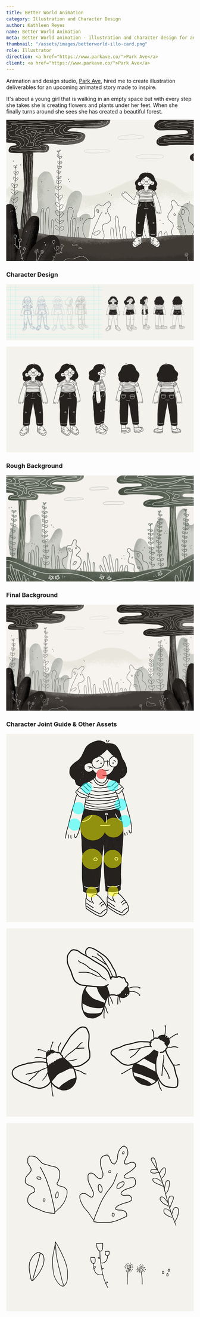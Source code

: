```yaml
---
title: Better World Animation
category: Illustration and Character Design
author: Kathleen Reyes
name: Better World Animation
meta: Better World animation - illustration and character design for animation studio, Park Ave.
thumbnail: "/assets/images/betterworld-illo-card.png"
role: Illustrator
direction: <a href="https://www.parkave.co/">Park Ave</a>
client: <a href="https://www.parkave.co/">Park Ave</a>
---
```


Animation and design studio, [Park Ave](https://www.parkave.co/), hired me to create illustration deliverables for an upcoming animated story made to inspire.

It's about a young girl that is walking in an empty space but with every step she takes she is creating flowers and plants under her feet. When she finally turns around she sees she has created a beautiful forest.

![Illustration of young girl waving and standing in a forest.](/assets/images/betterworld-illo-main.png)


### Character Design

![Character design sketches.](/assets/images/betterworld-illo-process-2.png)

![Various views of character; front and front quarter view, side view, back and back quarter view.](/assets/images/betterworld-illo-characterdesign.png)

### Rough Background

![Illustration of forest.](/assets/images/betterworld-illo-bg1.png)

### Final Background

![Illustration of forest.](/assets/images/betterworld-illo-bg2.png)

### Character Joint Guide & Other Assets

![Illustration of character with colored circles showing joint guide.](/assets/images/betterworld-illo-jointguide.png)

![Illustration of three bees.](/assets/images/betterworld-illo-assets1.png)

![Illustration of various plants.](/assets/images/betterworld-illo-assets2.png) 